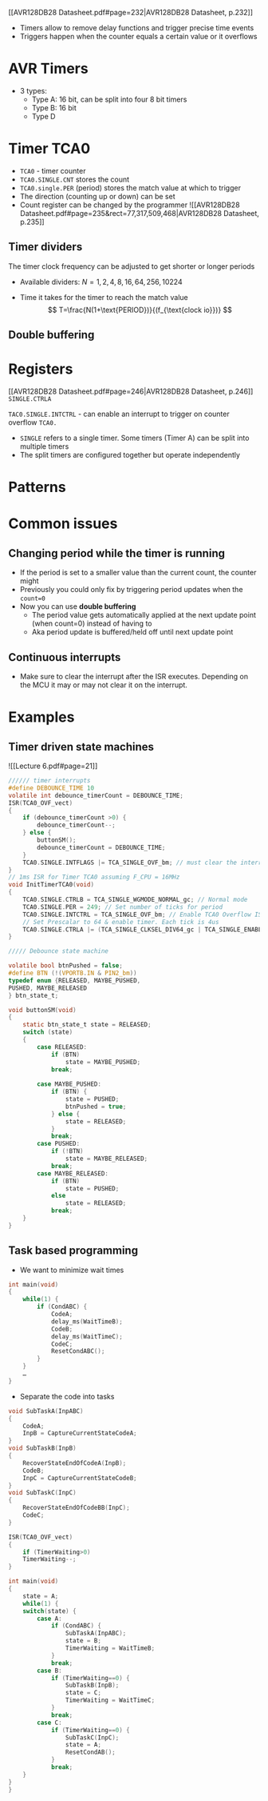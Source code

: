 [[AVR128DB28 Datasheet.pdf#page=232|AVR128DB28 Datasheet, p.232]]
- Timers allow to remove delay functions and trigger precise time events
- Triggers happen when the counter equals a certain value or it overflows

# AVR Timers
- 3 types:
	- Type A: 16 bit, can be split into four 8 bit timers
	- Type B: 16 bit
	- Type D

# Timer TCA0
- `TCA0` - timer counter
- `TCA0.SINGLE.CNT` stores the count
- `TCA0.single.PER` (period) stores the match value at which to trigger
- The direction (counting up or down) can be set
- Count register can be changed by the programmer
![[AVR128DB28 Datasheet.pdf#page=235&rect=77,317,509,468|AVR128DB28 Datasheet, p.235]]



## Timer dividers
The timer clock frequency can be adjusted to get shorter or longer periods
- Available dividers: $N=1,2,4,8,16, 64, 256, 10224$

- Time it takes for the timer to reach the match value
$$
T=\frac{N(1+\text{PERIOD})}{(f_{\text{clock io}})}
$$

## Double buffering


# Registers
[[AVR128DB28 Datasheet.pdf#page=246|AVR128DB28 Datasheet, p.246]] `SINGLE.CTRLA`


`TAC0.SINGLE.INTCTRL` - can enable an interrupt to trigger on counter overflow
`TCA0.`

- `SINGLE` refers to a single timer. Some timers (Timer A) can be split into multiple timers
- The split timers are configured together but operate independently

# Patterns

# Common issues
## Changing period while the timer is running
- If the period is set to a smaller value than the current count, the counter might 
- Previously you could only fix by triggering period updates when the `count=0`
- Now you can use **double buffering**
	- The period value gets automatically applied at the next update point (when count=0) instead of having to  
	- Aka period update is buffered/held off until next update point

## Continuous interrupts
- Make sure to clear the interrupt after the ISR executes. Depending on the MCU it may or may not clear it on the interrupt.

# Examples

## Timer driven state machines
![[Lecture 6.pdf#page=21]]
```c
////// timer interrupts
#define DEBOUNCE_TIME 10
volatile int debounce_timerCount = DEBOUNCE_TIME;
ISR(TCA0_OVF_vect)
{
	if (debounce_timerCount >0) {
		debounce_timerCount--;
	} else {
		buttonSM();
		debounce_timerCount = DEBOUNCE_TIME;
	}
	TCA0.SINGLE.INTFLAGS |= TCA_SINGLE_OVF_bm; // must clear the interrupt
}
// 1ms ISR for Timer TCA0 assuming F_CPU = 16MHz
void InitTimerTCA0(void)
{
	TCA0.SINGLE.CTRLB = TCA_SINGLE_WGMODE_NORMAL_gc; // Normal mode
	TCA0.SINGLE.PER = 249; // Set number of ticks for period
	TCA0.SINGLE.INTCTRL = TCA_SINGLE_OVF_bm; // Enable TCA0 Overflow ISR
	// Set Prescalar to 64 & enable timer. Each tick is 4us
	TCA0.SINGLE.CTRLA |= (TCA_SINGLE_CLKSEL_DIV64_gc | TCA_SINGLE_ENABLE_bm);
}

///// Debounce state machine

volatile bool btnPushed = false;
#define BTN (!(VPORTB.IN & PIN2_bm))
typedef enum {RELEASED, MAYBE_PUSHED,
PUSHED, MAYBE_RELEASED
} btn_state_t;

void buttonSM(void)
{
	static btn_state_t state = RELEASED;
	switch (state)
	{
		case RELEASED:
			if (BTN)
				state = MAYBE_PUSHED;
			break;
			
		case MAYBE_PUSHED:
			if (BTN) {
				state = PUSHED;
				btnPushed = true;
			} else {
				state = RELEASED;
			}
			break;
		case PUSHED:
			if (!BTN)
				state = MAYBE_RELEASED;
			break;
		case MAYBE_RELEASED:
			if (BTN)
				state = PUSHED;
			else
				state = RELEASED;
			break;
	}
}

```

## Task based programming

- We want to minimize wait times
```c
int main(void)
{
	while(1) {
		if (CondABC) {
			CodeA;
			delay_ms(WaitTimeB);
			CodeB;
			delay_ms(WaitTimeC);
			CodeC;
			ResetCondABC();
		}
	}
	…
}
```

- Separate the code into tasks
```c
void SubTaskA(InpABC)
{
	CodeA;
	InpB = CaptureCurrentStateCodeA;
}
void SubTaskB(InpB)
{
	RecoverStateEndOfCodeA(InpB);
	CodeB;
	InpC = CaptureCurrentStateCodeB;
}
void SubTaskC(InpC)
{
	RecoverStateEndOfCodeBB(InpC);
	CodeC;
}
```

```c
ISR(TCA0_OVF_vect)
{
	if (TimerWaiting>0)
	TimerWaiting--;
}

int main(void)
{
	state = A;
	while(1) {
	switch(state) {
		case A:
			if (CondABC) {
				SubTaskA(InpABC);
				state = B;
				TimerWaiting = WaitTimeB;
			}
			break;
		case B:
			if (TimerWaiting==0) {
				SubTaskB(InpB);
				state = C;
				TimerWaiting = WaitTimeC;
			}
			break;
		case C:
			if (TimerWaiting==0) {
				SubTaskC(InpC);
				state = A;
				ResetCondAB();
			}
			break;
	}
}
}

```